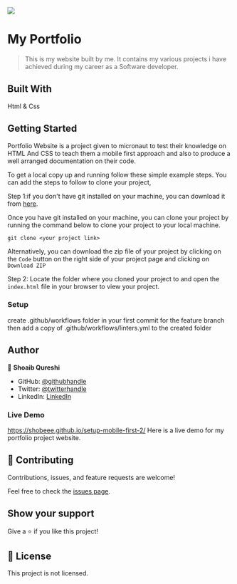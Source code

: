 ![](https://img.shields.io/badge/Microverse-blueviolet)

# My Portfolio

> This is my website built by me. It contains my various projects i have achieved during my career as a Software developer.

## Built With

Html & Css

## Getting Started

Portfolio Website is a project given to micronaut to test their knowledge on HTML And CSS to teach them a mobile first approach and also to produce a well arranged documentation on their code.

To get a local copy up and running follow these simple example steps.
You can add the steps to follow to clone your project,

Step 1:if you don't have git installed on your machine, you can download it from [here](https://git-scm.com/downloads).

Once you have git installed on your machine, you can clone your project by running the command below to clone your project to your local machine.


`git clone <your project link>`

Alternatively, you can download the zip file of your project by clicking on the `Code` button on the right side of your project page and clicking on `Download ZIP`

Step 2: Locate the folder where you cloned your project to and open the `index.html` file in your browser to view your project.
### Setup

create .github/workflows folder in your first commit for the feature branch then add a copy of .github/workflows/linters.yml to the created folder

## Author

👤 **Shoaib Qureshi**

- GitHub: [@githubhandle](https://github.com/shobeee)
- Twitter: [@twitterhandle](https://twitter.com/xfitness_x)
- LinkedIn: [LinkedIn](https://www.linkedin.com/m/in/xfitness-x-784212244)

### Live Demo

https://shobeee.github.io/setup-mobile-first-2/
Here is a live demo for my portfolio project website.

## 🤝 Contributing

Contributions, issues, and feature requests are welcome!

Feel free to check the [issues page](../../issues/).

## Show your support

Give a ⭐️ if you like this project!

## 📝 License

This project is not licensed.
